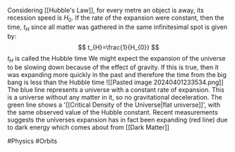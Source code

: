 Considering [[Hubble's Law]], for every metre an object is away, its recession speed is $H_{0}$. If the rate of the expansion were constant, then the time, $t_{H}$ since all matter was gathered in the same infinitesimal spot is given by:
$$
t_{H}=\frac{1}{H_{0}}
$$
$t_{H}$ is called the Hubble time
We might expect the expansion of the universe to be slowing down because of the effect of gravity. If this is true, then it was expanding more quickly in the past and therefore the time from the big bang is less than the Hubble time
![[Pasted image 20240401233534.png]]
The blue line represents a universe with a constant rate of expansion. This is a universe without any matter in it, so no gravitational deceleration. The green line shows a '[[Critical Density of the Universe|flat universe]]', with the same observed value of the Hubble constant. Recent measurements suggests the universes expansion has in fact been expanding (red line) due to dark energy which comes about from [[Dark Matter]]

#Physics #Orbits 